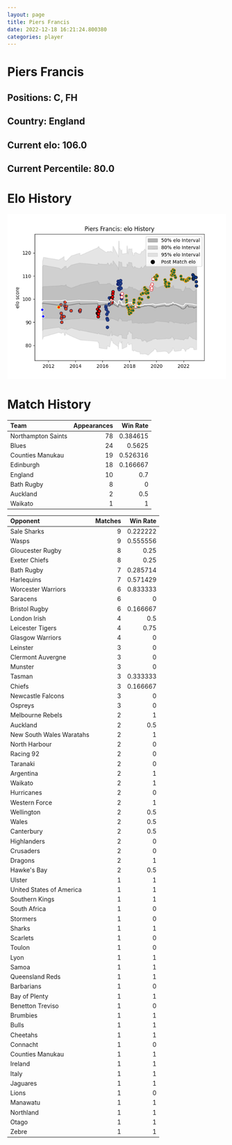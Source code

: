 ```yaml
---  
layout: page  
title: Piers Francis  
date: 2022-12-18 16:21:24.800380  
categories: player  
---
```

# Piers Francis

## Positions: C, FH

## Country: England

## Current elo: 106.0

## Current Percentile: 80.0

# Elo History


![elo history](history_PiersFrancis.png)
# Match History


| Team               |   Appearances |   Win Rate |
|:-------------------|--------------:|-----------:|
| Northampton Saints |            78 |   0.384615 |
| Blues              |            24 |   0.5625   |
| Counties Manukau   |            19 |   0.526316 |
| Edinburgh          |            18 |   0.166667 |
| England            |            10 |   0.7      |
| Bath Rugby         |             8 |   0        |
| Auckland           |             2 |   0.5      |
| Waikato            |             1 |   1        |

| Opponent                 |   Matches |   Win Rate |
|:-------------------------|----------:|-----------:|
| Sale Sharks              |         9 |   0.222222 |
| Wasps                    |         9 |   0.555556 |
| Gloucester Rugby         |         8 |   0.25     |
| Exeter Chiefs            |         8 |   0.25     |
| Bath Rugby               |         7 |   0.285714 |
| Harlequins               |         7 |   0.571429 |
| Worcester Warriors       |         6 |   0.833333 |
| Saracens                 |         6 |   0        |
| Bristol Rugby            |         6 |   0.166667 |
| London Irish             |         4 |   0.5      |
| Leicester Tigers         |         4 |   0.75     |
| Glasgow Warriors         |         4 |   0        |
| Leinster                 |         3 |   0        |
| Clermont Auvergne        |         3 |   0        |
| Munster                  |         3 |   0        |
| Tasman                   |         3 |   0.333333 |
| Chiefs                   |         3 |   0.166667 |
| Newcastle Falcons        |         3 |   0        |
| Ospreys                  |         3 |   0        |
| Melbourne Rebels         |         2 |   1        |
| Auckland                 |         2 |   0.5      |
| New South Wales Waratahs |         2 |   1        |
| North Harbour            |         2 |   0        |
| Racing 92                |         2 |   0        |
| Taranaki                 |         2 |   0        |
| Argentina                |         2 |   1        |
| Waikato                  |         2 |   1        |
| Hurricanes               |         2 |   0        |
| Western Force            |         2 |   1        |
| Wellington               |         2 |   0.5      |
| Wales                    |         2 |   0.5      |
| Canterbury               |         2 |   0.5      |
| Highlanders              |         2 |   0        |
| Crusaders                |         2 |   0        |
| Dragons                  |         2 |   1        |
| Hawke's Bay              |         2 |   0.5      |
| Ulster                   |         1 |   1        |
| United States of America |         1 |   1        |
| Southern Kings           |         1 |   1        |
| South Africa             |         1 |   0        |
| Stormers                 |         1 |   0        |
| Sharks                   |         1 |   1        |
| Scarlets                 |         1 |   0        |
| Toulon                   |         1 |   0        |
| Lyon                     |         1 |   1        |
| Samoa                    |         1 |   1        |
| Queensland Reds          |         1 |   1        |
| Barbarians               |         1 |   0        |
| Bay of Plenty            |         1 |   1        |
| Benetton Treviso         |         1 |   0        |
| Brumbies                 |         1 |   1        |
| Bulls                    |         1 |   1        |
| Cheetahs                 |         1 |   1        |
| Connacht                 |         1 |   0        |
| Counties Manukau         |         1 |   1        |
| Ireland                  |         1 |   1        |
| Italy                    |         1 |   1        |
| Jaguares                 |         1 |   1        |
| Lions                    |         1 |   0        |
| Manawatu                 |         1 |   1        |
| Northland                |         1 |   1        |
| Otago                    |         1 |   1        |
| Zebre                    |         1 |   1        |